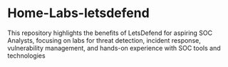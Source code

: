 # Home-Labs-letsdefend
This repository highlights the benefits of LetsDefend for aspiring SOC Analysts, focusing on labs for threat detection, incident response, vulnerability management, and hands-on experience with SOC tools and technologies
